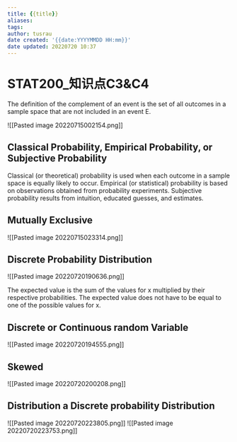 ```yaml
---
title: {{title}}
aliases: 
tags:
author: tusrau
date created: '{{date:YYYYMMDD HH:mm}}'
date updated: 20220720 10:37
---
```


# STAT200_知识点C3&C4

The definition of the complement of an event is the set of all outcomes in a sample space that are not included in an event E.

![[Pasted image 20220715002154.png]]

## Classical Probability, Empirical Probability, or Subjective Probability

Classical​ (or theoretical) probability is used when each outcome in a sample space is equally likely to occur. Empirical​ (or statistical) probability is based on observations obtained from probability experiments. Subjective probability results from​ intuition, educated​ guesses, and estimates.

## Mutually Exclusive

![[Pasted image 20220715023314.png]]

## Discrete Probability Distribution

![[Pasted image 20220720190636.png]]

The expected value is the sum of the values for x multiplied by their respective probabilities. The expected value does not have to be equal to one of the possible values for x.

## Discrete or Continuous random​ Variable

![[Pasted image 20220720194555.png]]

## Skewed

![[Pasted image 20220720200208.png]]

## Distribution a Discrete probability​ Distribution

![[Pasted image 20220720223805.png]]
![[Pasted image 20220720223753.png]]
